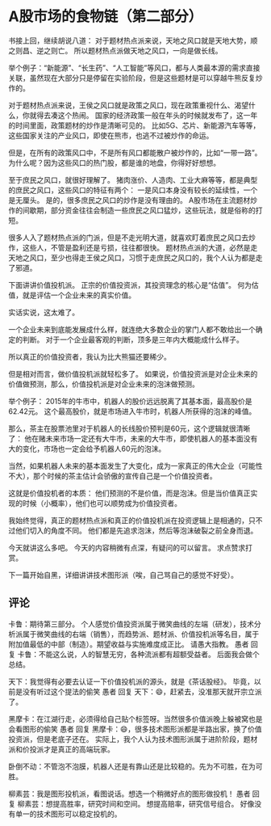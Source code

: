 # A股市场的食物链（第二部分）
[A股市场的食物链]: (https://articles.zsxq.com/id_ltkoe215xs5u.html)

书接上回，继续胡说八道：
对于题材热点派来说，天地之风口就是天地大势，顺之则昌、逆之则亡。
所以题材热点派做天地之风口，一向是做长线。

举个例子：“新能源”、“长生药”、“人工智能”等风口，都与人类最本源的需求直接关联，虽然现在大部分只是停留在实验阶段，但是这些题材是可以穿越牛熊反复炒作的。

对于题材热点派来说，王侯之风口就是政策之风口，现在政策重视什么、渴望什么，你就得去凑这个热闹。
国家的经济政策一般在年头的时候就发布了，这一年的时间里面，政策题材的炒作是清晰可见的。
比如5G、芯片、新能源汽车等等，这些国家关注的产业风口，即使在熊市，也逃不过被炒作的命运。

但是，在所有的政策风口中，不是所有风口都能散户被炒作的，比如“一带一路”。
为什么呢？因为这些风口的热门股，都是谁的地盘，你得好好想想。

至于庶民之风口，就很好理解了。
猪肉涨价、人造肉、工业大麻等等，都是典型的庶民之风口，这些风口的特征有两个：
一是风口本身没有较长的延续性，一个是无厘头。
是的，很多庶民之风口的炒作是没有理由的。
A股市场在主流题材炒作的间歇期，部分资金往往会制造一些庶民之风口猛炒，这些玩法，就是俗称的打短。

很多人入了题材热点派的门派，但是不走光明大道，就喜欢盯着庶民之风口去炒作，这些人，不管是盈利还是亏损，往往都很快。
题材热点派的大道，必然是走天地之风口，至少也得走王侯之风口，习惯于走庶民之风口的，我个人认为都是走了邪道。

下面讲讲价值投机派。
正宗的价值投资派，其投资理念的核心是“估值”。
何为估值，就是评估一个企业未来的真实价值。

实话实说，这太难了。

一个企业未来到底能发展成什么样，就连绝大多数企业的掌门人都不敢给出一个确定的判断。
对于一个企业最客观的判断，顶多是三年内大概能成什么样子。

所以真正的价值投资者，我认为比大熊猫还要稀少。

但是相对而言，做价值投机派就轻松多了。
如果说，价值投资派是对企业未来的价值做预测，那么，价值投机派是对企业未来的泡沫做预测。

举个例子：
2015年的牛市中，机器人的股价远远脱离了其基本面，最高股价是62.42元。
这个最高股价，就是市场进入牛市时，机器人所获得的泡沫的峰值。

那么，茶主在股票池里对于机器人的长线股价预判是60元，这个逻辑就很清晰了：
他在赌未来市场一定还有大牛市，未来的大牛市，即使机器人的基本面没有大的变化，市场也一定会给予机器人60元的泡沫。

当然，如果机器人未来的基本面发生了大变化，成为一家真正的伟大企业（可能性不大），那个时候的茶主估计会骄傲的宣传自己是一个价值投资者。

这就是价值投机者的本质：
他们预测的不是价值，而是泡沫。但是当价值真正实现的时候（小概率），他们也可以顺势成为价值投资者。

我始终觉得，真正的题材热点派和真正的价值投机派在投资逻辑上是相通的，只不过他们切入的角度不同。
他们都是先追求泡沫，然后等泡沫破裂之前全身而退。

今天就讲这么多吧。
今天的内容稍微有点深，有疑问的可以留言。
求点赞求打赏。

下一篇开始自黑，详细讲讲技术图形派（唉，自己骂自己的感觉不好受）。

## 评论
卡鲁：期待第三部分。
个人感觉价值投资派属于微笑曲线的左端（研发），技术分析派属于微笑曲线的右端（销售），而趋势派、题材派、价值投机派等名目，属于附加值最低的中部（制造）。期望收益与实施难度成正比。
请愚大指教。
愚者 回复 卡鲁：不能这么说，人的智慧无穷，各种流派都有超额受益者。
后面我会做个总结。

天下：我觉得有必要去认证一下价值投机派的源头，就是《茶话股经》。
毕竟，以前是没有听过这个提法的偷笑
愚者 回复 天下：😄，赶紧去，没准那天就开宗立派了。

黑摩卡：在江湖行走，必须得给自己贴个标签呀。当然很多价值派晚上躲被窝也是会看图形的偷笑
愚者 回复 黑摩卡：😄，很多技术图形派都是半路出家，换了价值投资派，但是老底子还在。
实际上，我个人认为技术图形派属于进阶阶段，题材派和价投派才是真正的高端玩家。

卧倒不动：不管泡不泡膜，机器人还是有靠山还是比较稳的。先为不可胜，在为可胜。

柳素芸：我是图形投机派，看图说话。想选一个稍微好点的图形做投机！
愚者 回复 柳素芸：想提高胜率，研究时间和空间。
想提高赔率，研究信号组合。
好像没有单一的技术图形可以稳定投机的。

